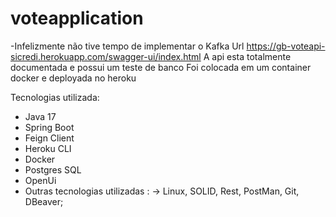 # voteapplication

-Infelizmente não tive tempo de implementar o Kafka 
 Url https://gb-voteapi-sicredi.herokuapp.com/swagger-ui/index.html
 A api esta totalmente documentada e possui um teste de banco
 Foi colocada em um container docker e deployada no heroku

Tecnologias utilizada:
 * Java 17
 * Spring Boot
 * Feign Client
 * Heroku CLI
 * Docker
 * Postgres SQL
 * OpenUi
 * Outras tecnologias utilizadas :
   -> Linux, SOLID, Rest, PostMan, Git, DBeaver;
